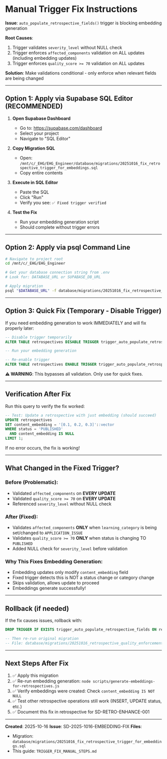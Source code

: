 # Manual Trigger Fix Instructions

**Issue**: `auto_populate_retrospective_fields()` trigger is blocking embedding generation

**Root Causes**:
1. Trigger validates `severity_level` without NULL check
2. Trigger enforces `affected_components` validation on ALL updates (including embedding updates)
3. Trigger enforces `quality_score >= 70` validation on ALL updates

**Solution**: Make validations conditional - only enforce when relevant fields are being changed

---

## Option 1: Apply via Supabase SQL Editor (RECOMMENDED)

1. **Open Supabase Dashboard**
   - Go to: https://supabase.com/dashboard
   - Select your project
   - Navigate to "SQL Editor"

2. **Copy Migration SQL**
   - Open: `/mnt/c/_EHG/EHG_Engineer/database/migrations/20251016_fix_retrospective_trigger_for_embeddings.sql`
   - Copy entire contents

3. **Execute in SQL Editor**
   - Paste the SQL
   - Click "Run"
   - Verify you see: `✅ Fixed trigger verified`

4. **Test the Fix**
   - Run your embedding generation script
   - Should complete without trigger errors

---

## Option 2: Apply via psql Command Line

```bash
# Navigate to project root
cd /mnt/c/_EHG/EHG_Engineer

# Get your database connection string from .env
# Look for: DATABASE_URL or SUPABASE_DB_URL

# Apply migration
psql "$DATABASE_URL" -f database/migrations/20251016_fix_retrospective_trigger_for_embeddings.sql
```

---

## Option 3: Quick Fix (Temporary - Disable Trigger)

If you need embedding generation to work IMMEDIATELY and will fix properly later:

```sql
-- Disable trigger temporarily
ALTER TABLE retrospectives DISABLE TRIGGER trigger_auto_populate_retrospective_fields;

-- Run your embedding generation

-- Re-enable trigger
ALTER TABLE retrospectives ENABLE TRIGGER trigger_auto_populate_retrospective_fields;
```

**⚠️ WARNING**: This bypasses all validation. Only use for quick fixes.

---

## Verification After Fix

Run this query to verify the fix worked:

```sql
-- Test: Update a retrospective with just embedding (should succeed)
UPDATE retrospectives
SET content_embedding = '[0.1, 0.2, 0.3]'::vector
WHERE status = 'PUBLISHED'
  AND content_embedding IS NULL
LIMIT 1;
```

If no error occurs, the fix is working!

---

## What Changed in the Fixed Trigger?

### Before (Problematic):
- Validated `affected_components` on **EVERY UPDATE**
- Validated `quality_score >= 70` on **EVERY UPDATE**
- Referenced `severity_level` without NULL check

### After (Fixed):
- Validates `affected_components` **ONLY** when `learning_category` is being set/changed to `APPLICATION_ISSUE`
- Validates `quality_score >= 70` **ONLY** when status is changing TO `PUBLISHED`
- Added NULL check for `severity_level` before validation

### Why This Fixes Embedding Generation:
- Embedding updates only modify `content_embedding` field
- Fixed trigger detects this is NOT a status change or category change
- Skips validation, allows update to proceed
- Embeddings generate successfully!

---

## Rollback (if needed)

If the fix causes issues, rollback with:

```sql
DROP TRIGGER IF EXISTS trigger_auto_populate_retrospective_fields ON retrospectives;

-- Then re-run original migration
-- File: database/migrations/20251016_retrospective_quality_enforcement_layers_1_2.sql
```

---

## Next Steps After Fix

1. ✅ Apply this migration
2. ✅ Re-run embedding generation: `node scripts/generate-embeddings-for-retrospectives.js`
3. ✅ Verify embeddings were created: Check `content_embedding IS NOT NULL`
4. ✅ Test other retrospective operations still work (INSERT, UPDATE status, etc.)
5. ✅ Document this fix in retrospective for SD-RETRO-ENHANCE-001

---

**Created**: 2025-10-16
**Issue**: SD-2025-1016-EMBEDDING-FIX
**Files**:
- Migration: `database/migrations/20251016_fix_retrospective_trigger_for_embeddings.sql`
- This guide: `TRIGGER_FIX_MANUAL_STEPS.md`
